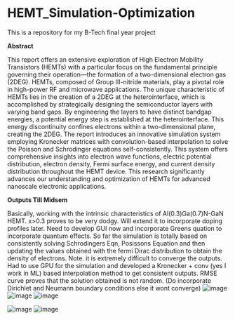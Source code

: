 # HEMT_Simulation-Optimization
This is a repository for my B-Tech final year project


**Abstract**

This report offers an extensive exploration of High Electron Mobility Transistors (HEMTs) with a
particular focus on the fundamental principle governing their operation—the formation of a two-dimensional electron gas (2DEG). HEMTs, composed of Group III-nitride materials, play a pivotal
role in high-power RF and microwave applications. The unique characteristic of HEMTs lies in
the creation of a 2DEG at the heterointerface, which is accomplished by strategically designing the
semiconductor layers with varying band gaps. By engineering the layers to have distinct bandgap
energies, a potential energy step is established at the heterointerface. This energy discontinuity
confines electrons within a two-dimensional plane, creating the 2DEG. The report introduces an
innovative simulation system employing Kronecker matrices with convolution-based interpolation
to solve the Poisson and Schrodinger equations self-consistently. This system offers comprehensive insights into electron wave functions, electric potential distribution, electron density, Fermi
surface energy, and current density distribution throughout the HEMT device. This research significantly advances our understanding and optimization of HEMTs for advanced nanoscale electronic
applications.

**Outputs Till Midsem**


Basically, working with the intrinsic characteristics of Al(0.3)Ga(0.7)N-GaN HEMT. x>0.3 proves to be very dodgy. Will extend it to incorporate doping profiles later.
Need to develop GUI now and incorporate Greens quation to incorporate quantum effects. So far the simulation is totally based on consistently solving Schrodingers Eqn, Posissons Equation and then updating the values obtained with the fermi Dirac distribution to obtain the density of electrons. Note. it is extremely difficult to converge the outputs. Had to use GPU for the simulation and developed a Kronecker + conv (yes I work in ML) based interpolation method to get consistent outputs. RMSE curve proves that the solution obtained is not random. (Do incorporate Dirichlet and Neumann boundary conditions else it wont converge)
![image](https://github.com/Sourjya261/HEMT_Simulation-Optimization/assets/89221563/d3c06078-afc7-46b7-be38-e32dd8865a1d)
![image](https://github.com/Sourjya261/HEMT_Simulation-Optimization/assets/89221563/fd2ef393-7c32-4ba5-935d-872e3be79d6f)
![image](https://github.com/Sourjya261/HEMT_Simulation-Optimization/assets/89221563/fa1a8418-4c8c-495e-9249-4f944dd4d85c)

![image](https://github.com/Sourjya261/HEMT_Simulation-Optimization/assets/89221563/321ec771-daaa-4db6-89e8-f4e6a0aec561)
![image](https://github.com/Sourjya261/HEMT_Simulation-Optimization/assets/89221563/fe5392e1-0a64-4d37-9ff6-7dcc6546f0f1)



